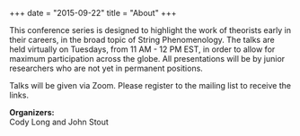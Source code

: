 +++
date = "2015-09-22"
title = "About"
+++

This conference series is designed to highlight the work of theorists early in their careers,
in the broad topic of String Phenomenology. The talks are held virtually on Tuesdays, from
11 AM - 12 PM EST, in order to allow for maximum participation across the globe.
All presentations will be by junior researchers who are not yet in permanent positions. 

Talks will be given via Zoom. Please register to the mailing list to receive the links.


**Organizers:**  
Cody Long and John Stout



